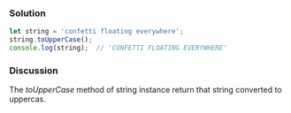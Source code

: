 ### Solution 
``` JavaScript 
let string = 'confetti floating everywhere';
string.toUpperCase();
console.log(string);  // 'CONFETTI FLOATING EVERYWHERE'
```

### Discussion 
The *toUpperCase* method of string instance return that string converted to uppercas.
